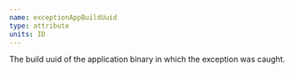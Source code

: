 ```yaml
---
name: exceptionAppBuildUuid
type: attribute
units: ID
---
```


The build uuid of the application binary in which the exception was caught. 